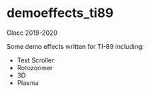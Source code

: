 # demoeffects_ti89

Glacc 2019-2020

Some demo effects written for TI-89 including:

* Text Scroller
* Rotozoomer
* 3D
* Plasma

